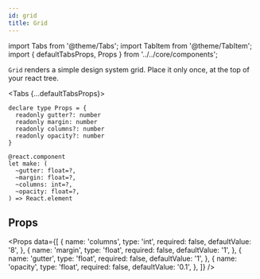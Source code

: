 ```yaml
---
id: grid
title: Grid
---
```


import Tabs from '@theme/Tabs';
import TabItem from '@theme/TabItem';
import { defaultTabsProps, Props } from '../../core/components';

`Grid` renders a simple design system grid. Place it only once, at the top of your react tree.

<Tabs {...defaultTabsProps}>
<TabItem value="typescript">

```tsx
declare type Props = {
  readonly gutter?: number
  readonly margin: number
  readonly columns?: number
  readonly opacity?: number
}
```

</TabItem>
<TabItem value="rescript">

```res
@react.component
let make: (
  ~gutter: float=?,
  ~margin: float=?,
  ~columns: int=?,
  ~opacity: float=?,
) => React.element

```

</TabItem>
</Tabs>

## Props

<Props
  data={[
    {
      name: 'columns',
      type: 'int',
      required: false,
      defaultValue: '8',
    },
    {
      name: 'margin',
      type: 'float',
      required: false,
      defaultValue: '1',
    },
    {
      name: 'gutter',
      type: 'float',
      required: false,
      defaultValue: '1',
    },
    {
      name: 'opacity',
      type: 'float',
      required: false,
      defaultValue: '0.1',
    },
  ]}
/>
